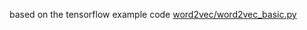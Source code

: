 based on the tensorflow example code [word2vec/word2vec_basic.py](https://github.com/tensorflow/tensorflow/blob/master/tensorflow/examples/tutorials/word2vec/word2vec_basic.py)
